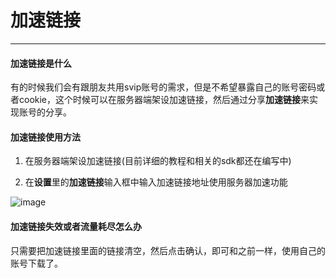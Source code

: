 # 加速链接

---

#### 加速链接是什么
有的时候我们会有跟朋友共用svip账号的需求，但是不希望暴露自己的账号密码或者cookie，这个时候可以在服务器端架设加速链接，然后通过分享**加速链接**来实现账号的分享。



#### 加速链接使用方法

1. 在服务器端架设加速链接(目前详细的教程和相关的sdk都还在编写中)

2. 在**设置**里的**加速链接**输入框中输入加速链接地址使用服务器加速功能

![image](http://yanxuan.nosdn.127.net/25721f3e965da2f23f64453a907a100e.png)

#### 加速链接失效或者流量耗尽怎么办

只需要把加速链接里面的链接清空，然后点击确认，即可和之前一样，使用自己的账号下载了。
